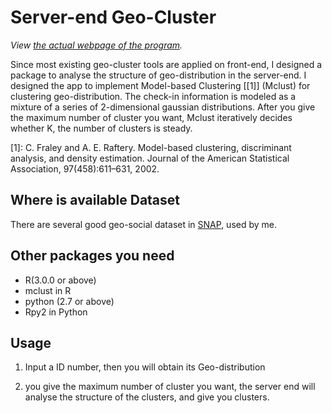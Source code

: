 Server-end Geo-Cluster
================================

*View [the actual webpage of the program](http://131.204.27.140:8001/static/frontend.html).*

Since most existing geo-cluster tools are applied on front-end, I designed a package to analyse the structure of geo-distribution in the server-end. I designed the app to implement Model-based Clustering  [[1]] (Mclust) for clustering geo-distribution. The check-in information is modeled as a mixture of a series of 2-dimensional gaussian distributions. After you give the maximum number of cluster you want, Mclust iteratively decides whether K, the number of clusters is steady.

[1]: C. Fraley and A. E. Raftery. Model-based clustering, discriminant analysis, and density estimation. Journal of the American Statistical Association, 97(458):611–631, 2002.


Where is available Dataset
-------------------------

There are several good geo-social dataset in [SNAP](http://snap.stanford.edu/data/loc-gowalla.html), used by me.


Other packages you need
------------------------

* R(3.0.0 or above)
* mclust in R
* python (2.7 or above)
* Rpy2 in Python

Usage
------------------
1.  Input a ID number, then you will obtain its Geo-distribution

2.  you give the maximum number of cluster you want, the server end will analyse the structure of the clusters, and give you clusters.

